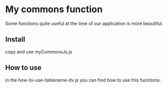
# My commons function

Some functions quite useful at the time of our application is more beautiful.

## Install

copy and use myCommonsJs.js

## How to use

in the how-to-use-tablename-dv.js you can find how to use this fucntions.